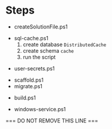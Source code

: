 # Steps

- createSolutionFile.ps1
<!--#if (CacheSqlServer)-->
- sql-cache.ps1
    1. create database `DistributedCache`
    2. create schema `cache`
    3. run the script
<!--#endif-->
- user-secrets.ps1
<!--#if (EntityFramework)-->
- scaffold.ps1
- migrate.ps1
<!--#endif-->
- build.ps1
<!--#if (WindowsService)-->
- windows-service.ps1
<!--#endif-->

=== DO NOT REMOVE THIS LINE ===
